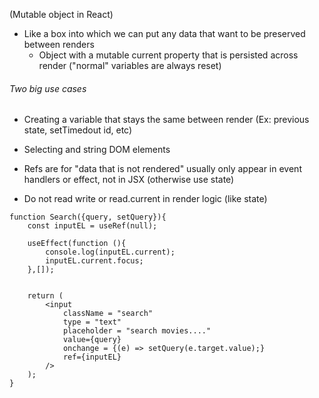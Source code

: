 (Mutable object in React)
* Like a box into which we can put any data that want to be preserved between renders
	* Object with a mutable current property that is persisted across render ("normal" variables are always reset)

###### Two big use cases
* Creating a variable that stays the same between render (Ex: previous state, setTimedout id, etc)
* Selecting and string DOM elements

* Refs are for "data that is not rendered" usually only appear in event handlers or effect, not in JSX (otherwise use state)
* Do not read write or read.current in render logic (like state)


```
function Search({query, setQuery}){
	const inputEL = useRef(null);
	
	useEffect(function (){
		console.log(inputEL.current);
		inputEL.current.focus;
	},[]);
	
	
	return (
		<input
			className = "search"
			type = "text"
			placeholder = "search movies...."
			value={query}
			onchange = {(e) => setQuery(e.target.value);}
			ref={inputEL}
		/>
	);
}
```
